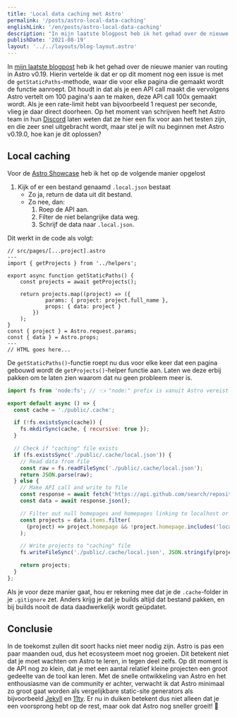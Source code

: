 ```yaml
---
title: 'Local data caching met Astro'
permalink: '/posts/astro-local-data-caching'
englishLink: '/en/posts/astro-local-data-caching'
description: "In mijn laatste blogpost heb ik het gehad over de nieuwe manier van routing in Astro v0.19. Hierin vertelde ik dat er op dit moment nog een issue is met de getStaticPaths-methode, waar die voor elke pagina die gemaakt wordt de functie aanroept. Dit houdt in dat als je een API call maakt die vervolgens Astro vertelt om 100 pagina's aan te maken, deze API call 100x gemaakt wordt. Als je een rate-limit hebt van bijvoorbeeld 1 request per seconde, vlieg je daar direct doorheen. Op het moment van schrijven heeft het Astro team in hun Discord laten weten dat ze hier een fix voor aan het testen zijn, en die zeer snel uitgebracht wordt, maar stel je wilt nu beginnen met Astro v0.19.0, hoe kan je dit oplossen?"
publishDate: '2021-08-19'
layout: '../../layouts/blog-layout.astro'
---
```


In [mijn laatste blogpost](/posts/astro-file-based-routing) heb ik het gehad over de nieuwe manier van routing in Astro v0.19. Hierin vertelde ik dat er op dit moment nog een issue is met de `getStaticPaths`-methode, waar die voor elke pagina die gemaakt wordt de functie aanroept. Dit houdt in dat als je een API call maakt die vervolgens Astro vertelt om 100 pagina's aan te maken, deze API call 100x gemaakt wordt. Als je een rate-limit hebt van bijvoorbeeld 1 request per seconde, vlieg je daar direct doorheen. Op het moment van schrijven heeft het Astro team in hun [Discord](https://astro/build/chat) laten weten dat ze hier een fix voor aan het testen zijn, en die zeer snel uitgebracht wordt, maar stel je wilt nu beginnen met Astro v0.19.0, hoe kan je dit oplossen?

## Local caching

Voor de [Astro Showcase](https://astro-showcase.netlify.app/) heb ik het op de volgende manier opgelost

1.  Kijk of er een bestand genaamd `.local.json` bestaat
    - Zo ja, return de data uit dit bestand.
    - Zo nee, dan:
      1.  Roep de API aan.
      2.  Filter de niet belangrijke data weg.
      3.  Schrijf de data naar `.local.json`.

Dit werkt in de code als volgt:

```astro
// src/pages/[...project].astro
---
import { getProjects } from '../helpers';

export async function getStaticPaths() {
    const projects = await getProjects();

    return projects.map((project) => ({
            params: { project: project.full_name },
            props: { data: project }
        })
    );
}
const { project } = Astro.request.params;
const { data } = Astro.props;
---
// HTML goes here...
```

De `getStaticPaths()`-functie roept nu dus voor elke keer dat een pagina gebouwd wordt de `getProjects()`-helper functie aan. Laten we deze erbij pakken om te laten zien waarom dat nu geen probleem meer is.

```javascript
import fs from 'node:fs'; // 👈 "node:" prefix is vanuit Astro vereist voor Node libs

export default async () => {
  const cache = './public/.cache';

  if (!fs.existsSync(cache)) {
    fs.mkdirSync(cache, { recursive: true });
  }

  // Check if "caching" file exists
  if (fs.existsSync('./public/.cache/local.json')) {
    // Read data from file
    const raw = fs.readFileSync('./public/.cache/local.json');
    return JSON.parse(raw);
  } else {
    // Make API call and write to file
    const response = await fetch('https://api.github.com/search/repositories?q=language:Astro&per_page=100');
    const data = await response.json();

    // Filter out null homepages and homepages linking to localhost or astro tickets
    const projects = data.items.filter(
      (project) => project.homepage && !project.homepage.includes('localhost') && !project.homepage.includes('github.com/snowpack/astro/issues') && !project.name.includes('issue')
    );

    // Write projects to "caching" file
    fs.writeFileSync('./public/.cache/local.json', JSON.stringify(projects));

    return projects;
  }
};
```

Als je voor deze manier gaat, hou er rekening mee dat je de `.cache`-folder in je `.gitignore` zet. Anders krijg je dat je builds altijd dat bestand pakken, en bij builds nooit de data daadwerkelijk wordt geüpdatet.

## Conclusie

In de toekomst zullen dit soort hacks niet meer nodig zijn. Astro is pas een paar maanden oud, dus het ecosysteem moet nog groeien. Dit betekent niet dat je moet wachten om Astro te leren, in tegen deel zelfs. Op dit moment is de API nog zo klein, dat je met een aantal relatief kleine projecten een groot gedeelte van de tool kan leren. Met de snelle ontwikkeling van Astro en het enthousiasme van de community er achter, verwacht ik dat Astro minimaal zo groot gaat worden als vergelijkbare static-site generators als bijvoorbeeld [Jekyll](https://jekyllrb.com/) en [11ty](https://www.11ty.dev/). Er nu in duiken betekent dus niet alleen dat je een voorsprong hebt op de rest, maar ook dat Astro nog sneller groeit! 🙌
